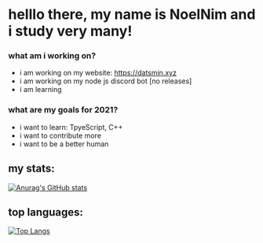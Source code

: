 # helllo there, my name is NoelNim and i study very many!

### what am i working on?
- i am working on my website: https://datsmin.xyz
- i am working on my node js discord bot [no releases]
- i am learning

### what are my goals for 2021?
- i want to learn:
TpyeScript, C++
- i want to contribute more
- i want to be a better human

## my stats:
[![Anurag's GitHub stats](https://github-readme-stats.vercel.app/api?username=NoelNim)](https://github.com/anuraghazra/github-readme-stats)

## top languages:
[![Top Langs](https://github-readme-stats.vercel.app/api/top-langs/?username=NoelNim&layout=compact&show_icons=true)](https://github.com/anuraghazra/github-readme-stats)
